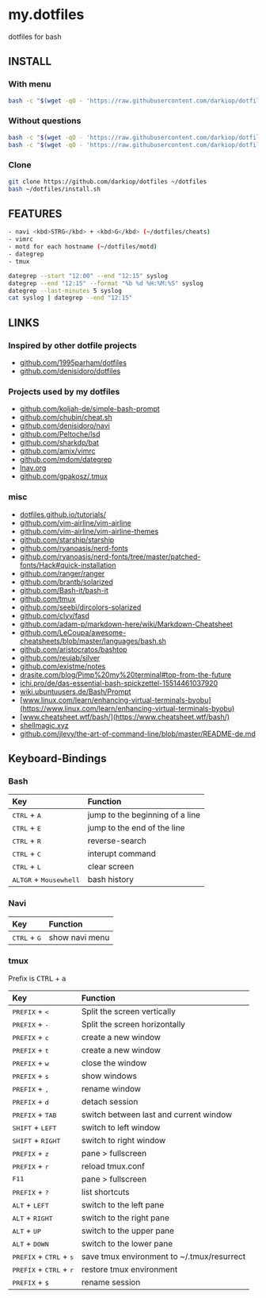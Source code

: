 # my.dotfiles

dotfiles for bash

## INSTALL

### With menu

```bash
bash -c "$(wget -qO - 'https://raw.githubusercontent.com/darkiop/dotfiles/HEAD/install.sh')"
```

### Without questions

```bash
bash -c "$(wget -qO - 'https://raw.githubusercontent.com/darkiop/dotfiles/HEAD/install.sh')" '' all
bash -c "$(wget -qO - 'https://raw.githubusercontent.com/darkiop/dotfiles/HEAD/install.sh')" '' all load-bashrc
```

### Clone

```bash
git clone https://github.com/darkiop/dotfiles ~/dotfiles
bash ~/dotfiles/install.sh
```

## FEATURES

```bash
- navi <kbd>STRG</kbd> + <kbd>G</kbd> (~/dotfiles/cheats)
- vimrc
- motd for each hostname (~/dotfiles/motd)
- dategrep
- tmux

dategrep --start "12:00" --end "12:15" syslog
dategrep --end "12:15" --format "%b %d %H:%M:%S" syslog
dategrep --last-minutes 5 syslog
cat syslog | dategrep --end "12:15"
```

## LINKS

### Inspired by other dotfile projects

- [github.com/1995parham/dotfiles](https://github.com/1995parham/dotfiles)
- [github.com/denisidoro/dotfiles](https://github.com/denisidoro/dotfiles)

### Projects used by my dotfiles

- [github.com/koljah-de/simple-bash-prompt](https://github.com/koljah-de/simple-bash-prompt)
- [github.com/chubin/cheat.sh](https://github.com/chubin/cheat.sh)
- [github.com/denisidoro/navi](https://github.com/denisidoro/navi)
- [github.com/Peltoche/lsd](https://github.com/Peltoche/lsd)
- [github.com/sharkdp/bat](https://github.com/sharkdp/bat)
- [github.com/amix/vimrc](https://github.com/amix/vimrc)
- [github.com/mdom/dategrep](https://github.com/mdom/dategrep)
- [lnav.org](http://lnav.org)
- [github.com/gpakosz/.tmux](https://github.com/gpakosz/.tmux)

### misc

- [dotfiles.github.io/tutorials/](https://dotfiles.github.io/tutorials/)
- [github.com/vim-airline/vim-airline](https://github.com/vim-airline/vim-airline)
- [github.com/vim-airline/vim-airline-themes](https://github.com/vim-airline/vim-airline-themes)
- [github.com/starship/starship](https://github.com/starship/starship)
- [github.com/ryanoasis/nerd-fonts](https://github.com/ryanoasis/nerd-fonts)
- [github.com/ryanoasis/nerd-fonts/tree/master/patched-fonts/Hack#quick-installation](https://github.com/ryanoasis/nerd-fonts/tree/master/patched-fonts/Hack#quick-installation)
- [github.com/ranger/ranger](https://github.com/ranger/ranger)
- [github.com/brantb/solarized](https://github.com/brantb/solarized)
- [github.com/Bash-it/bash-it](https://github.com/Bash-it/bash-it)
- [github.com/tmux](https://github.com/tmux)
- [github.com/seebi/dircolors-solarized](https://github.com/seebi/dircolors-solarized)
- [github.com/clvv/fasd](https://github.com/clvv/fasd)
- [github.com/adam-p/markdown-here/wiki/Markdown-Cheatsheet](https://github.com/adam-p/markdown-here/wiki/Markdown-Cheatsheet)
- [github.com/LeCoupa/awesome-cheatsheets/blob/master/languages/bash.sh](https://github.com/LeCoupa/awesome-cheatsheets/blob/master/languages/bash.sh)
- [github.com/aristocratos/bashtop](https://github.com/aristocratos/bashtop)
- [github.com/reujab/silver](https://github.com/reujab/silver)
- [github.com/existme/notes](https://github.com/existme/notes)
- [drasite.com/blog/Pimp%20my%20terminal#top-from-the-future](https://drasite.com/blog/Pimp%20my%20terminal#top-from-the-future)
- [ichi.pro/de/das-essential-bash-spickzettel-15514461037920](https://ichi.pro/de/das-essential-bash-spickzettel-15514461037920)
- [wiki.ubuntuusers.de/Bash/Prompt](https://wiki.ubuntuusers.de/Bash/Prompt)
- [www.linux.com/learn/enhancing-virtual-terminals-byobu](https://www.linux.com/learn/enhancing-virtual-terminals-byobu)
- [www.cheatsheet.wtf/bash/](https://www.cheatsheet.wtf/bash/)
- [shellmagic.xyz](https://shellmagic.xyz)
- [github.com/jlevy/the-art-of-command-line/blob/master/README-de.md](https://github.com/jlevy/the-art-of-command-line/blob/master/README-de.md)

## Keyboard-Bindings

### Bash

| Key                                      | Function                        |
| :--------------------------------------- | :------------------------------ |
| <kbd>CTRL</kbd> + <kbd>A</kbd>           | jump to the beginning of a line |
| <kbd>CTRL</kbd> + <kbd>E</kbd>           | jump to the end of the line     |
| <kbd>CTRL</kbd> + <kbd>R</kbd>           | reverse-search                  |
| <kbd>CTRL</kbd> + <kbd>C</kbd>           | interupt command                |
| <kbd>CTRL</kbd> + <kbd>L</kbd>           | clear screen                    |
| <kbd>ALTGR</kbd> + <kbd>Mousewhell</kbd> | bash history                    |

### Navi

| Key                            | Function       |
| :----------------------------- | :------------- |
| <kbd>CTRL</kbd> + <kbd>G</kbd> | show navi menu |

### tmux

Prefix is <kbd>CTRL</kbd> + <kbd>a</kbd>

| Key                                                | Function                                   |
| :------------------------------------------------- | :----------------------------------------- |
| <kbd>PREFIX</kbd> + <kbd><</kbd>                   | Split the screen vertically                |
| <kbd>PREFIX</kbd> + <kbd>-</kbd>                   | Split the screen horizontally              |
| <kbd>PREFIX</kbd> + <kbd>c</kbd>                   | create a new window                        |
| <kbd>PREFIX</kbd> + <kbd>t</kbd>                   | create a new window                        |
| <kbd>PREFIX</kbd> + <kbd>w</kbd>                   | close the window                           |
| <kbd>PREFIX</kbd> + <kbd>s</kbd>                   | show windows                               |
| <kbd>PREFIX</kbd> + <kbd>,</kbd>                   | rename window                              |
| <kbd>PREFIX</kbd> + <kbd>d</kbd>                   | detach session                             |
| <kbd>PREFIX</kbd> + <kbd>TAB</kbd>                 | switch between last and current window     |
| <kbd>SHIFT</kbd> + <kbd>LEFT</kbd>                 | switch to left window                      |
| <kbd>SHIFT</kbd> + <kbd>RIGHT</kbd>                | switch to right window                     |
| <kbd>PREFIX</kbd> + <kbd>z</kbd>                   | pane > fullscreen                          |
| <kbd>PREFIX</kbd> + <kbd>r</kbd>                   | reload tmux.conf                           |
| <kbd>F11</kbd>                                     | pane > fullscreen                          |
| <kbd>PREFIX</kbd> + <kbd>?</kbd>                   | list shortcuts                             |
| <kbd>ALT</kbd> + <kbd>LEFT</kbd>                   | switch to the left pane                    |
| <kbd>ALT</kbd> + <kbd>RIGHT</kbd>                  | switch to the right pane                   |
| <kbd>ALT</kbd> + <kbd>UP</kbd>                     | switch to the upper pane                   |
| <kbd>ALT</kbd> + <kbd>DOWN</kbd>                   | switch to the lower pane                   |
| <kbd>PREFIX</kbd> + <kbd>CTRL</kbd> + <kbd>s</kbd> | save tmux environment to ~/.tmux/resurrect |
| <kbd>PREFIX</kbd> + <kbd>CTRL</kbd> + <kbd>r</kbd> | restore tmux environment                   |
| <kbd>PREFIX</kbd> + <kbd>$</kbd>                   | rename session                             |

